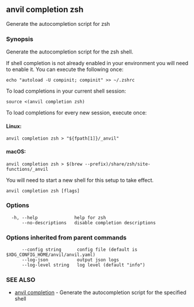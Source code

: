 ## anvil completion zsh

Generate the autocompletion script for zsh

### Synopsis

Generate the autocompletion script for the zsh shell.

If shell completion is not already enabled in your environment you will need
to enable it.  You can execute the following once:

	echo "autoload -U compinit; compinit" >> ~/.zshrc

To load completions in your current shell session:

	source <(anvil completion zsh)

To load completions for every new session, execute once:

#### Linux:

	anvil completion zsh > "${fpath[1]}/_anvil"

#### macOS:

	anvil completion zsh > $(brew --prefix)/share/zsh/site-functions/_anvil

You will need to start a new shell for this setup to take effect.


```
anvil completion zsh [flags]
```

### Options

```
  -h, --help              help for zsh
      --no-descriptions   disable completion descriptions
```

### Options inherited from parent commands

```
      --config string      config file (default is $XDG_CONFIG_HOME/anvil/anvil.yaml)
      --log-json           output json logs
      --log-level string   log level (default "info")
```

### SEE ALSO

* [anvil completion](anvil_completion.md)	 - Generate the autocompletion script for the specified shell

